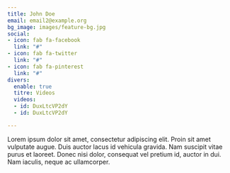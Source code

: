 ```yaml
---
title: John Doe
email: email2@example.org
bg_image: images/feature-bg.jpg
social:
- icon: fab fa-facebook
  link: "#"
- icon: fab fa-twitter
  link: "#"
- icon: fab fa-pinterest
  link: "#"
divers:
  enable: true
  titre: Videos
  videos:
  - id: DuxLtcVP2dY
  - id: DuxLtcVP2dY

---
```

Lorem ipsum dolor sit amet, consectetur adipiscing elit. Proin sit amet vulputate augue. Duis auctor lacus id vehicula gravida. Nam suscipit vitae purus et laoreet.
Donec nisi dolor, consequat vel pretium id, auctor in dui. Nam iaculis, neque ac ullamcorper.
